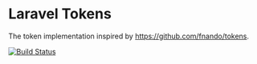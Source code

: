# Laravel Tokens

The token implementation inspired by https://github.com/fnando/tokens.

[![Build Status](https://travis-ci.org/forthelocal/laravel-tokens.svg?branch=master)](https://travis-ci.org/forthelocal/laravel-tokens)

